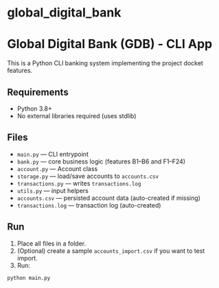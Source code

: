 # global_digital_bank
# Global Digital Bank (GDB) - CLI App

This is a Python CLI banking system implementing the project docket features.

## Requirements
- Python 3.8+
- No external libraries required (uses stdlib)

## Files
- `main.py` — CLI entrypoint
- `bank.py` — core business logic (features B1–B6 and F1–F24)
- `account.py` — Account class
- `storage.py` — load/save accounts to `accounts.csv`
- `transactions.py` — writes `transactions.log`
- `utils.py` — input helpers
- `accounts.csv` — persisted account data (auto-created if missing)
- `transactions.log` — transaction log (auto-created)

## Run
1. Place all files in a folder.
2. (Optional) create a sample `accounts_import.csv` if you want to test import.
3. Run:
```bash
python main.py
